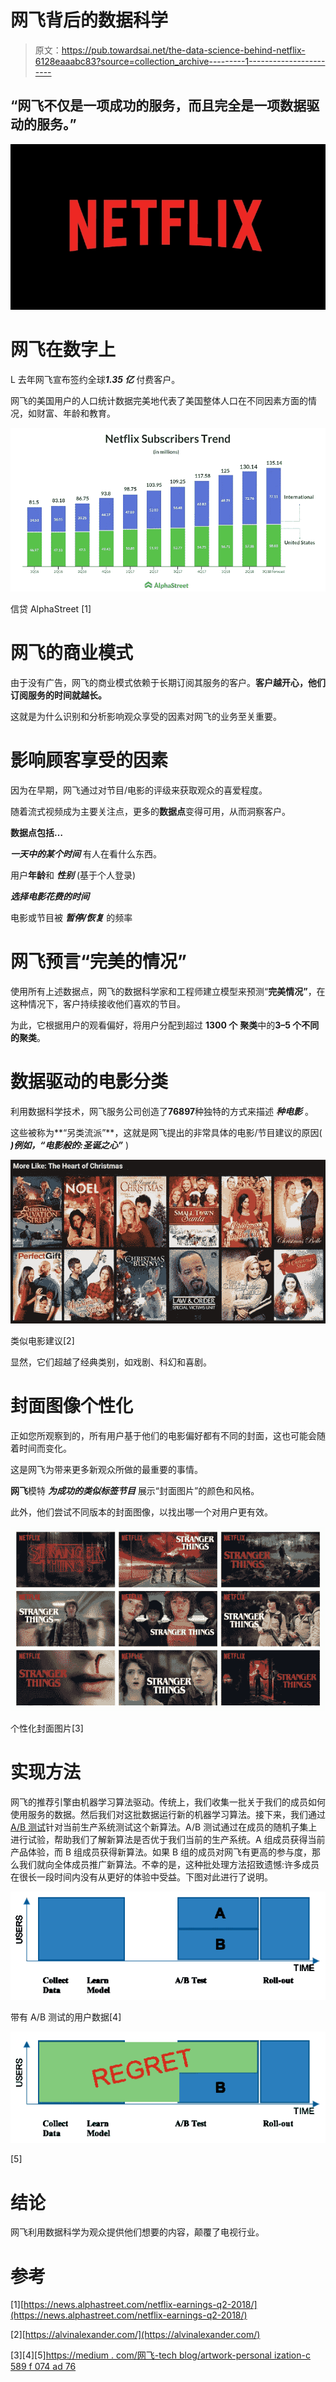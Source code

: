 # 网飞背后的数据科学

> 原文：<https://pub.towardsai.net/the-data-science-behind-netflix-6128eaaabc83?source=collection_archive---------1----------------------->

## “网飞不仅是一项成功的服务，而且完全是一项数据驱动的服务。”

![](img/dd3f530b4c53828e045e93f6eb0d0659.png)

# **网飞在数字上**

L 去年网飞宣布签约全球***1.35 亿*** 付费客户。

网飞的美国用户的人口统计数据完美地代表了美国整体人口在不同因素方面的情况，如财富、年龄和教育。

![](img/58d9ca68b90a7eae14d07b3da57803af.png)

信贷 AlphaStreet [1]

# 网飞的商业模式

由于没有广告，网飞的商业模式依赖于长期订阅其服务的客户。**客户越开心，他们订阅服务的时间就越长。**

这就是为什么识别和分析影响观众享受的因素对网飞的业务至关重要。

# 影响顾客享受的因素

因为在早期，网飞通过对节目/电影的评级来获取观众的喜爱程度。

随着流式视频成为主要关注点，更多的**数据点**变得可用，从而洞察客户。

**数据点包括…**

***一天中的某个时间*** 有人在看什么东西。

用户**年龄**和 ***性别*** (基于个人登录)

***选择电影花费的时间***

电影或节目被 ***暂停/恢复*** 的频率

# 网飞预言“完美的情况”

使用所有上述数据点，网飞的数据科学家和工程师建立模型来预测“**完美情况”**，在这种情况下，客户持续接收他们喜欢的节目。

为此，它根据用户的观看偏好，将用户分配到超过 **1300 个** **聚类**中的**3–5 个不同的聚类**。

# 数据驱动的电影分类

利用数据科学技术，网飞服务公司创造了**76897**种独特的方式来描述 ***种电影*** 。

这些被称为**“另类流派”**，这就是网飞提出的非常具体的电影/节目建议的原因( ***)例如，“电影般的:圣诞之心”*** )

![](img/8e83ffa762c109ddaee94ac6fc8319f4.png)

类似电影建议[2]

显然，它们超越了经典类别，如戏剧、科幻和喜剧。

# 封面图像个性化

正如您所观察到的，所有用户基于他们的电影偏好都有不同的封面，这也可能会随着时间而变化。

这是网飞为带来更多新观众所做的最重要的事情。

**网飞**模特 ***为成功的类似标签节目*** 展示“封面图片”的颜色和风格。

此外，他们尝试不同版本的封面图像，以找出哪一个对用户更有效。

![](img/cb877477f408684816eb1d6b1c176235.png)

个性化封面图片[3]

# 实现方法

网飞的推荐引擎由机器学习算法驱动。传统上，我们收集一批关于我们的成员如何使用服务的数据。然后我们对这批数据运行新的机器学习算法。接下来，我们通过 [A/B 测试](https://medium.com/netflix-techblog/its-all-a-bout-testing-the-netflix-experimentation-platform-4e1ca458c15)针对当前生产系统测试这个新算法。A/B 测试通过在成员的随机子集上进行试验，帮助我们了解新算法是否优于我们当前的生产系统。A 组成员获得当前产品体验，而 B 组成员获得新算法。如果 B 组的成员对网飞有更高的参与度，那么我们就向全体成员推广新算法。不幸的是，这种批处理方法招致遗憾:许多成员在很长一段时间内没有从更好的体验中受益。下图对此进行了说明。

![](img/6892c36e30123cbe824ff92d095a2f6b.png)

带有 A/B 测试的用户数据[4]

![](img/6fcc02b66c75195089a2f20bbb298911.png)

[5]

# 结论

网飞利用数据科学为观众提供他们想要的内容，颠覆了电视行业。

# 参考

[1][https://news.alphastreet.com/netflix-earnings-q2-2018/](https://news.alphastreet.com/netflix-earnings-q2-2018/)

[2][https://alvinalexander.com/](https://alvinalexander.com/)

[3][4][5][https://medium . com/网飞-tech blog/artwork-personal ization-c 589 f 074 ad 76](https://medium.com/netflix-techblog/artwork-personalization-c589f074ad76)